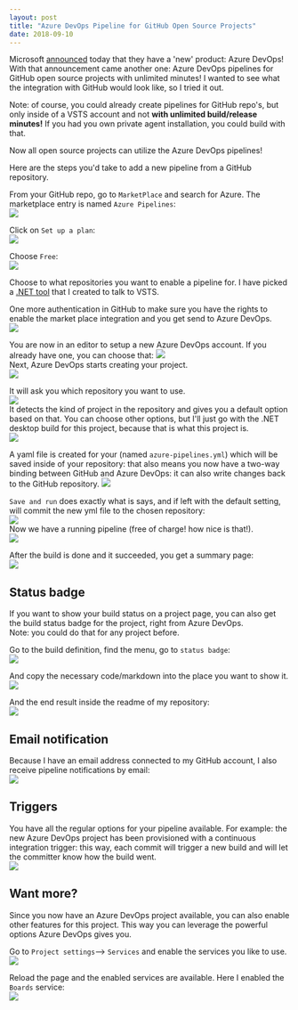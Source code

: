 ```yaml
---
layout: post
title: "Azure DevOps Pipeline for GitHub Open Source Projects"
date: 2018-09-10
---
```


Microsoft [announced](https://azure.microsoft.com/en-us/blog/introducing-azure-devops/?WT.mc_id=DOP-MVP-5003719) today that they have a 'new' product: Azure DevOps! With that announcement came another one: Azure DevOps pipelines for GitHub open source projects with unlimited minutes! I wanted to see what the integration with GitHub would look like, so I tried it out.

Note: of course, you could already create pipelines for GitHub repo's, but only inside of a VSTS account and not **with unlimited build/release minutes!** If you had you own private agent installation, you could build with that.

Now all open source projects can utilize the Azure DevOps pipelines!

Here are the steps you'd take to add a new pipeline from a GitHub repository.

From your GitHub repo, go to `MarketPlace` and search for Azure. The marketplace entry is named `Azure Pipelines`:   
![](/images/2018_09_10-01-GitHub-Marketplace.png)  

Click on `Set up a plan`:  
![](/images/2018_09_10-02-Setup-a-plan.png)  

Choose `Free`:  
![](/images/2018_09_10-03-Azure-Pipelines.png)  

Choose to what repositories you want to enable a pipeline for. I have picked a [.NET tool](https://github.com/rajbos/VSTSClient) that I created to talk to VSTS.  

One more authentication in GitHub to make sure you have the rights to enable the market place integration and you get send to Azure DevOps.   
![](/images/2018_09_10-04-Installing-Azure-Pipelines.png)  

You are now in an editor to setup a new Azure DevOps account. If you already have one, you can choose that: 
![](/images/2018_09_10-05-Create-Azure-DevOps-project.png)  
Next, Azure DevOps starts creating your project.   
![](/images/2018_09_10-06-Signup.png)  

It will ask you which repository you want to use.  
![](/images/2018_09_10-07-New-pipeline-Pipelines.png)     
It detects the kind of project in the repository and gives you a default option based on that. You can choose other options, but I'll just go with the .NET desktop build for this project, because that is what this project is.  
![](/images/2018_09_10-08-New-pipeline-Pipelines.png)

A yaml file is created for your (named `azure-pipelines.yml`) which will be saved inside of your repository: that also means you now have a two-way binding between GitHub and Azure DevOps: it can also write changes back to the GitHub repository. 
![](/images/2018_09_10-10-New-pipeline.png)  

`Save and run` does exactly what is says, and if left with the default setting, will commit the new yml file to the chosen repository:    
![](/images/2018_09_10-11-New-pipeline.png)  
Now we have a running pipeline (free of charge! how nice is that!).    
![](/images/2018_09_10-11-Running.png)  

After the build is done and it succeeded, you get a summary page:  
![](/images/2018_09_10-12-rajbos.VSTSClient.png)  

## Status badge
If you want to show your build status on a project page, you can also get the build status badge for the project, right from Azure DevOps.  
Note: you could do that for any project before.  

Go to the build definition, find the menu, go to `status badge`:    
![](/images/2018_09_10-12-Status-Badge-Create.png)  

And copy the necessary code/markdown into the place you want to show it.  
![](/images/2018_09_10-12-Status-badge.png)  

And the end result inside the readme of my repository:  
![](/images/2018_09_10-View-badge.png)  

## Email notification
Because I have an email address connected to my GitHub account, I also receive pipeline notifications by email:  
![](/images/2018_09_10-Email-notification.png)  

## Triggers
You have all the regular options for your pipeline available. For example: the new Azure DevOps project has been provisioned with a continuous integration trigger: this way, each commit will trigger a new build and will let the committer know how the build went.  
![](/images/2018_09_10-13-Triggers.png)  

## Want more?
Since you now have an Azure DevOps project available, you can also enable other features for this project. This way you can leverage the powerful options Azure DevOps gives you. 

Go to `Project settings`--> `Services` and enable the services you like to use.
![](/images/2018_09_10-15Settings·Services.png)  

Reload the page and the enabled services are available. Here I enabled the `Boards` service:   
![](/images/2018-09_10-Work-Items-Boards.png)  